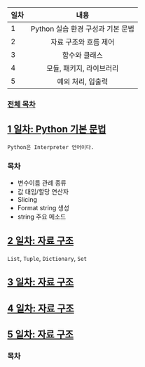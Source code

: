 
| 일차 | 내용 |
| --- | :-: |
| 1 | Python 실습 환경 구성과 기본 문법 |
| 2 | 자료 구조와 흐름 제어 |
| 3 | 함수와 클래스 |
| 4 | 모듈, 패키지, 라이브러리 |
| 5 | 예외 처리, 입출력 |

### [전체 목차](../README.md)

[1 일차: Python 기본 문법](./md_01.md)
-

`Python은 Interpreter 언어이다.`

### 목차

- 변수이름 관례 종류
- 값 대입/할당 연산자
- Slicing
- Format string 생성
- string 주요 메소드


[2 일차: 자료 구조](./md_02.md)
-

`List`, `Tuple`, `Dictionary`, `Set`

[3 일차: 자료 구조](./md_03.md)
-
[4 일차: 자료 구조](./md_04.md)
-
[5 일차: 자료 구조](./md_05.md)
-


### 목차




